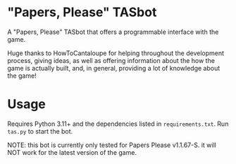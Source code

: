 # "Papers, Please" TASbot
A "Papers, Please" TASbot that offers a programmable interface with the game.

Huge thanks to HowToCantaloupe for helping throughout the development process, giving ideas, as well as offering information about the how the game is actually built, and, in general, providing a lot of knowledge about the game!

# Usage
Requires Python 3.11+ and the dependencies listed in `requirements.txt`. Run `tas.py` to start the bot.

NOTE: this bot is currently only tested for Papers Please v1.1.67-S. it will NOT work for the latest version of the game.
